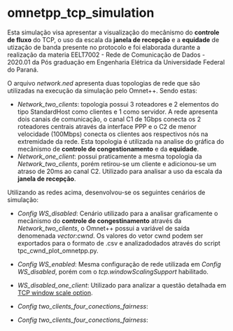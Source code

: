 # omnetpp_tcp_simulation


Esta simulação visa apresentar a visualização do mecânismo do **controle de fluxo** do TCP, o uso da escala da **janela de recepção** e a **equidade** de utização de banda presente no protocolo e foi elaborada durante a realização da materia EELT7002 - Rede de Comunicação de Dados - 2020.01 da Pós graduação em Engenharia Elétrica da Universidade Federal do Paraná. 


O arquivo *network.ned* apresenta duas topologias de rede que são utilizadas na execução da simulação pelo Omnet++. Sendo estas:

* *Network_two_clients*: topologia possui 3 roteadores e 2 elementos do tipo StandardHost como clientes e 1 como servidor. A rede apresenta dois canais de comunicação, o canal C1 de 1Gbps conecta os 2 roteadores centrais através da interface PPP e o C2 de menor velocidade (100Mbps) conecta os clientes aos respectivos nós na extremidade da rede. Esta topologia é utilizada na analise do gráfica do mecânismo de **controle de congestionamento** e da **equidade**.
* *Network_one_client*: possui praticamente a mesma topologia da *Network_two_clients*, porém retirou-se um cliente e adicionou-se um atraso de 20ms ao canal C2. Utilizado para analisar a uso da escala da **janela de recepção**.

Utilizando as redes acima, desenvolvou-se os seguintes cenários de simulação:

* *Config WS_disabled*: Cenário utilizado para a analisar graficamente o mecânismo do **controle de congestinamento** através da *Network_two_clients*, o Omnet++ possui a variável de saída denomenada *vector:cwnd*. Os valores do vetor cwnd podem ser exportados para o formato de .csv e analizadodados através do script tpc_cwnd_plot_omnetpp.py.
* *Config WS_enabled*: Mesma configuração de rede utilizada em *Config WS_disabled*, porém com o *tcp.windowScalingSupport* habilitado.
* *WS_disabled_one_client*: Utilizado para analizar a questão detalhada em [TCP window scale option](https://en.wikipedia.org/wiki/TCP_window_scale_option#:~:text=The%20TCP%20window%20scale%20option,long%20fat%20networks%20(LFNs).).


* *Config two_clients_four_conections_fairness*: 
* *Config two_clients_four_conections_fairness*:


